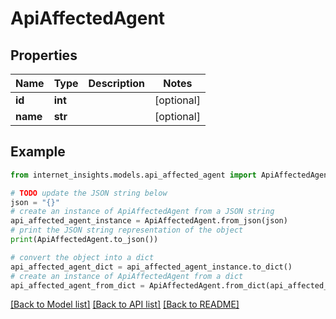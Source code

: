 # ApiAffectedAgent


## Properties

Name | Type | Description | Notes
------------ | ------------- | ------------- | -------------
**id** | **int** |  | [optional] 
**name** | **str** |  | [optional] 

## Example

```python
from internet_insights.models.api_affected_agent import ApiAffectedAgent

# TODO update the JSON string below
json = "{}"
# create an instance of ApiAffectedAgent from a JSON string
api_affected_agent_instance = ApiAffectedAgent.from_json(json)
# print the JSON string representation of the object
print(ApiAffectedAgent.to_json())

# convert the object into a dict
api_affected_agent_dict = api_affected_agent_instance.to_dict()
# create an instance of ApiAffectedAgent from a dict
api_affected_agent_from_dict = ApiAffectedAgent.from_dict(api_affected_agent_dict)
```
[[Back to Model list]](../README.md#documentation-for-models) [[Back to API list]](../README.md#documentation-for-api-endpoints) [[Back to README]](../README.md)


